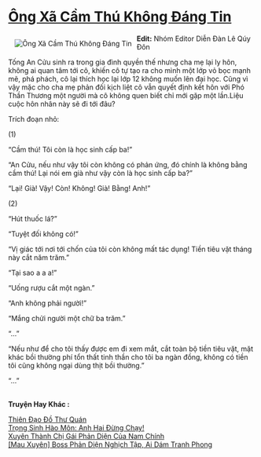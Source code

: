 <a href="https://utruyen.com/ong-xa-cam-thu-khong-dang-tin/17377/" title="Ông Xã Cầm Thú Không Đáng Tin"><h1>Ông Xã Cầm Thú Không Đáng Tin</h1></a><div style="display:table"><img align="right" style="float: left; padding: 10px;" src="https://utruyen.com/images/story/200x260/ong-xa-cam-thu-khong-dang-tin.jpg" alt="Ông Xã Cầm Thú Không Đáng Tin"><b>Edit:</b> Nhóm Editor Diễn Đàn Lê Qúy Đôn<p></p>Tống An Cửu sinh ra trong gia đình quyền thế nhưng cha mẹ lại ly hôn, không ai quan tâm tới cô, khiến cô tự tạo ra cho mình một lớp vỏ bọc mạnh mẽ, phá phách, cô lại thích học lại lớp 12 không muốn lên đại học. Cũng vì vậy mặc cho cha mẹ phản đối kịch liệt cô vẫn quyết định kết hôn với Phó Thần Thương một người mà cô không quen biết chỉ mới gặp một lần.Liệu cuộc hôn nhân này sẽ đi tới đâu?<p></p>Trích đoạn nhỏ: <p></p>(1)<p></p>“Cầm thú! Tôi còn là học sinh cấp ba!”<p></p>“An Cửu, nếu như vậy tôi còn không có phản ứng, đó chính là không bằng cầm thú! Lại nói em già như vậy còn là học sinh cấp ba?”<p></p>“Lại! Già! Vậy! Còn! Không! Già! Bằng! Anh!”<p></p>(2)<p></p>“Hút thuốc lá?”<p></p>“Tuyệt đối không có!”<p></p>“Vị giác tới nơi tới chốn của tôi còn không mất tác dụng! Tiền tiêu vặt tháng này cắt năm trăm.”<p></p>“Tại sao a a a!”<p></p>“Uống rượu cắt một ngàn.”<p></p>“Anh không phải người!”<p></p>“Mắng chửi người một chữ ba trăm.”<p></p>“…”<p></p>“Nếu như để cho tôi thấy được em đi xem mắt, cắt toàn bộ tiền tiêu vặt, mặt khác bồi thường phí tổn thất tinh thần cho tôi ba ngàn đồng, không có tiền tôi cũng không ngại dùng thịt bồi thường.”<p></p>“…”</div><p><br><b>Truyện Hay Khác :</b></p><a href="https://utruyen.com/thien-dao-do-thu-quan/16819/" alt="Thiên Đạo Đồ Thư Quán">Thiên Đạo Đồ Thư Quán</a><br/><a href="https://github.com/quanluxury/ngontinhhot/tree/master/truyenhay/19527/" alt="Trọng Sinh Hào Môn: Anh Hai Đừng Chạy!">Trọng Sinh Hào Môn: Anh Hai Đừng Chạy!</a><br/><a href="https://github.com/quanluxury/truyenhot/tree/master/truyenhay/19134/" alt="Xuyên Thành Chị Gái Phản Diện Của Nam Chính">Xuyên Thành Chị Gái Phản Diện Của Nam Chính</a><br/><a href="https://github.com/quanluxury/ngontinhhot/tree/master/truyenhay/18857/" alt="[Mau Xuyên] Boss Phản Diện Nghịch Tập, Ai Dám Tranh Phong">[Mau Xuyên] Boss Phản Diện Nghịch Tập, Ai Dám Tranh Phong</a><br/>